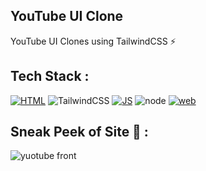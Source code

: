 ## YouTube UI Clone
YouTube UI Clones using TailwindCSS ⚡

## Tech Stack :
[![HTML](https://img.shields.io/badge/html5%20-%23E34F26.svg?&style=for-the-badge&logo=html5&logoColor=white)](https://github.com/jigar-sable/Web-UI-Clones/search?l=html)
![TailwindCSS](https://img.shields.io/badge/Tailwind_CSS-38B2AC?style=for-the-badge&logo=tailwind-css&logoColor=white)
[![JS](https://img.shields.io/badge/javascript%20-%23323330.svg?&style=for-the-badge&logo=javascript&logoColor=%23F7DF1E)](https://github.com/jigar-sable/Web-UI-Clones/search?l=javascript)
![node](https://img.shields.io/badge/Node.js-43853D?style=for-the-badge&logo=node.js&logoColor=white)
[![web](https://img.shields.io/badge/Netlify-00C7B7?style=for-the-badge&logo=netlify&logoColor=white)](https://youtubewebui.netlify.app)

## Sneak Peek of Site 🙈 :
![yuotube front](https://github.com/Vishnu252005/Resumgenx/assets/141705372/c418b3e0-0ac0-40d2-849a-ae91bfa289b0)





